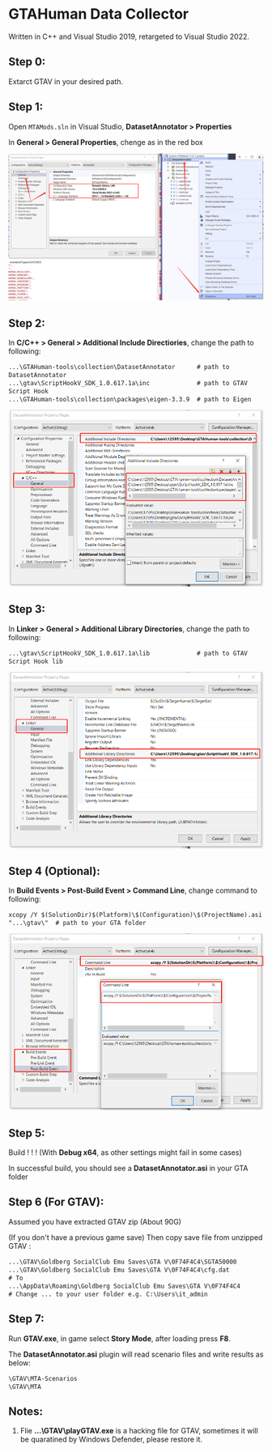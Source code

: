 # GTAHuman Data Collector

Written in C++ and Visual Studio 2019, retargeted to Visual Studio 2022.

## Step 0:
Extarct GTAV in your desired path.

## Step 1:
Open `MTAMods.sln` in Visual Studio, **DatasetAnnotator > Properties**

In **General > General Properties**, chenge as in the red box

![Properties1](/collection/instructions/insturct1.png)

## Step 2:
In **C/C++ > General > Additional Include Directiories**, change the path to following:
```
...\GTAHuman-tools\collection\DatasetAnnotator      # path to DatasetAnnotator
...\gtav\ScriptHookV_SDK_1.0.617.1a\inc             # path to GTAV Script Hook
...\GTAHuman-tools\collection\packages\eigen-3.3.9  # path to Eigen
```
![Properties2](/collection/instructions/insturct2.png)

## Step 3:
In **Linker > General > Additional Library Directories**, change the path to following:
```
...\gtav\ScriptHookV_SDK_1.0.617.1a\lib             # path to GTAV Script Hook lib
```
![Properties3](/collection/instructions/insturct3.png)

## Step 4 (Optional):
In **Build Events > Post-Build Event > Command Line**, change command to following:
```
xcopy /Y $(SolutionDir)$(Platform)\$(Configuration)\$(ProjectName).asi "...\gtav\"  # path to your GTA folder
```
![Properties4](/collection/instructions/insturct4.png)

## Step 5:
Build ! ! ! (With **Debug x64**, as other settings might fail in some cases)

In successful build, you should see a **DatasetAnnotator.asi** in your GTA folder

## Step 6 (For GTAV):
Assumed you have extracted GTAV zip (About 90G)

(If you don't have a previous game save)
Then copy save file from unzipped GTAV : 
```
...\GTAV\Goldberg SocialClub Emu Saves\GTA V\0F74F4C4\SGTA50000
...\GTAV\Goldberg SocialClub Emu Saves\GTA V\0F74F4C4\cfg.dat
# To
...\AppData\Roaming\Goldberg SocialClub Emu Saves\GTA V\0F74F4C4 
# Change ... to your user folder e.g. C:\Users\it_admin
```

## Step 7:
Run **GTAV.exe**, in game select **Story Mode**, after loading press **F8**.

The **DatasetAnnotator.asi** plugin will read scenario files and write results as below:
```
\GTAV\MTA-Scenarios
\GTAV\MTA
```


## Notes:
1. Flie **...\GTAV\playGTAV.exe** is a hacking file for GTAV, sometimes it will be quaratined by Windows Defender, please restore it.
